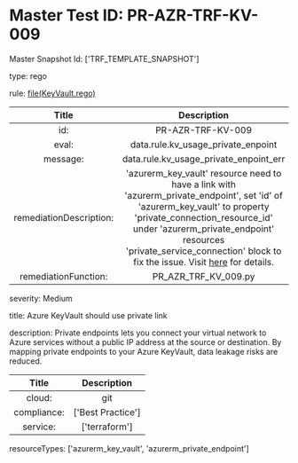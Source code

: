 



# Master Test ID: PR-AZR-TRF-KV-009


Master Snapshot Id: ['TRF_TEMPLATE_SNAPSHOT']

type: rego

rule: [file(KeyVault.rego)]  
  
  
  
  

|Title|Description|
| :---: | :---: |
|id: |PR-AZR-TRF-KV-009|
|eval: |data.rule.kv_usage_private_enpoint|
|message: |data.rule.kv_usage_private_enpoint_err|
|remediationDescription: |'azurerm_key_vault' resource need to have a link with 'azurerm_private_endpoint', set 'id' of 'azurerm_key_vault' to property 'private_connection_resource_id' under 'azurerm_private_endpoint' resources 'private_service_connection' block to fix the issue. Visit <a href='https://registry.terraform.io/providers/hashicorp/azurerm/latest/docs/resources/private_endpoint#private_connection_resource_id' target='_blank'>here</a> for details.|
|remediationFunction: |PR_AZR_TRF_KV_009.py|


severity: Medium

title: Azure KeyVault should use private link

description: Private endpoints lets you connect your virtual network to Azure services without a public IP address at the source or destination. By mapping private endpoints to your Azure KeyVault, data leakage risks are reduced.  
  
  

|Title|Description|
| :---: | :---: |
|cloud: |git|
|compliance: |['Best Practice']|
|service: |['terraform']|


resourceTypes: ['azurerm_key_vault', 'azurerm_private_endpoint']


[file(KeyVault.rego)]: https://github.com/prancer-io/prancer-compliance-test/tree/master/azure/terraform/KeyVault.rego
